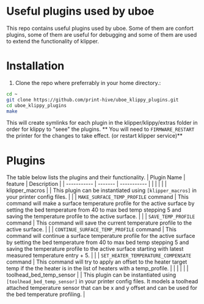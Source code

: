 # Useful plugins used by uboe
This repo contains useful plugins used by uboe. Some of them are confort plugins, some of them are useful for debugging and some of them are used to extend the functionality of klipper.
# Installation
1. Clone the repo where preferrably in your home directory.:
```bash
cd ~
git clone https://github.com/print-hive/uboe_klippy_plugins.git
cd uboe_klippy_plugins
make
```
This will create symlinks for each plugin in the klipper/klippy/extras folder in order for klippy to "seee" the plugins.
** You will need to `FIRMWARE_RESTART` the printer for the changes to take effect. (or restart klipper service)**

# Plugins

The table below lists the plugins and their functionality.
| Plugin Name | feature | Description |
| ----------- | ------- | ----------- |
|  |  |  |
| klipper_macros |  | This plugin can be instantiated using `[klipper_macros]` in your printer config files. |
|  | `MAKE_SURFACE_TEMP_PROFILE` command | This command will make a surface temperature profile for the active surface by setting the bed temperature from 40 to max bed temp stepping 5 and saving the temperature profile to the active surface. |
| | `SAVE_TEMP_PROFILE` command |  This command will save the current temperature profile to the active surface. |
| | `CONTINUE_SURFACE_TEMP_PROFILE` command | This command will continue a surface temperature profile for the active surface by setting the bed temperature from 40 to max bed temp stepping 5 and saving the temperature profile to the active surface starting with latest measured temperature entry + 5. |
| | `SET_HEATER_TEMPERATURE_COMPENSATE` command |         This command will try to apply an offset to the heater target temp if the the heater is in the list of heaters with a temp_profile. |
|  |  |  |
| toolhead_bed_temp_sensor |  | This plugin can be instantiated using `[toolhead_bed_temp_sensor]` in your printer config files. It models a toolhead attached temperature sensor that can be x and y offset and can be used for the bed temperature profiling. |
